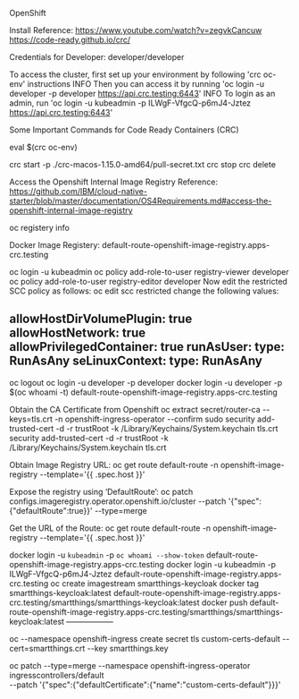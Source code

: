 

OpenShift

Install Reference: https://www.youtube.com/watch?v=zegvkCancuw
https://code-ready.github.io/crc/

Credentials for Developer: developer/developer

To access the cluster, first set up your environment by following 'crc oc-env' instructions 
INFO Then you can access it by running 'oc login -u developer -p developer https://api.crc.testing:6443' 
INFO To login as an admin, run 'oc login -u kubeadmin -p ILWgF-VfgcQ-p6mJ4-Jztez https://api.crc.testing:6443' 

Some Important Commands for Code Ready Containers (CRC)

eval $(crc oc-env)

crc start -p ./crc-macos-1.15.0-amd64/pull-secret.txt
crc stop
crc delete


Access the Openshift Internal Image Registry
Reference: https://github.com/IBM/cloud-native-starter/blob/master/documentation/OS4Requirements.md#access-the-openshift-internal-image-registry

oc registery info

Docker Image Registery: 
default-route-openshift-image-registry.apps-crc.testing


oc login -u kubeadmin
oc policy add-role-to-user registry-viewer developer
oc policy add-role-to-user registry-editor developer
Now edit the restricted SCC policy as follows:
oc edit scc restricted
change the following values:

allowHostDirVolumePlugin: true
allowHostNetwork: true
allowPrivilegedContainer: true
runAsUser:
  type: RunAsAny
seLinuxContext:
  type: RunAsAny
-----
oc logout
oc login -u developer -p developer
docker login -u developer -p $(oc whoami -t) default-route-openshift-image-registry.apps-crc.testing

Obtain the CA Certificate from Openshift
oc extract secret/router-ca --keys=tls.crt -n openshift-ingress-operator --confirm
sudo security add-trusted-cert -d -r trustRoot -k /Library/Keychains/System.keychain tls.crt
security add-trusted-cert -d -r trustRoot -k /Library/Keychains/System.keychain tls.crt

Obtain Image Registry URL:
oc get route default-route -n openshift-image-registry --template='{{ .spec.host }}'

Expose the registry using ‘DefaultRoute’:
oc patch configs.imageregistry.operator.openshift.io/cluster --patch '{"spec":{"defaultRoute":true}}' --type=merge

Get the URL of the Route:
oc get route default-route -n openshift-image-registry --template='{{ .spec.host }}'

docker login -u `kubeadmin` -p `oc whoami --show-token` default-route-openshift-image-registry.apps-crc.testing
docker login -u kubeadmin -p ILWgF-VfgcQ-p6mJ4-Jztez default-route-openshift-image-registry.apps-crc.testing
oc create imagestream smartthings-keycloak
docker tag smartthings-keycloak:latest default-route-openshift-image-registry.apps-crc.testing/smartthings/smartthings-keycloak:latest
docker push default-route-openshift-image-registry.apps-crc.testing/smartthings/smartthings-keycloak:latest
——————

oc --namespace openshift-ingress create secret tls custom-certs-default --cert=smartthings.crt --key smartthings.key

oc patch --type=merge --namespace openshift-ingress-operator ingresscontrollers/default \
  --patch '{"spec":{"defaultCertificate":{"name":"custom-certs-default"}}}'